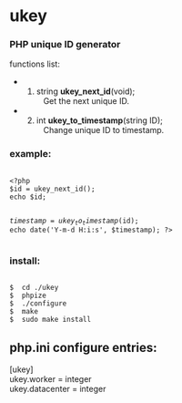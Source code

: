 ukey
====

<h3>PHP unique ID generator</h3>

functions list:<br />

* 1) string <b>ukey_next_id</b>(void);<br />
&nbsp;&nbsp;&nbsp;Get the next unique ID.<br />

* 2) int <b>ukey_to_timestamp</b>(string ID);<br />
&nbsp;&nbsp;&nbsp;Change unique ID to timestamp.<br />


<h3>example:</h3>
<pre><code>
&lt;?php
$id = ukey_next_id();
echo $id;

$timestamp = ukey_to_timestamp($id);
echo date('Y-m-d H:i:s', $timestamp);
?&gt;
</code></pre>


<h3>install:</h3>
<pre><code>
$  cd ./ukey
$  phpize
$  ./configure
$  make
$  sudo make install
</code></pre>


php.ini configure entries:
--------------------------
[ukey]<br />
ukey.worker = integer<br />
ukey.datacenter = integer<br />
